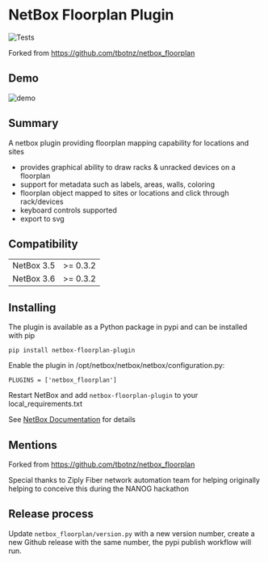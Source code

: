 # NetBox Floorplan Plugin

<img src="https://github.com/netboxlabs/netbox-floorplan-plugin/workflows/tests/badge.svg" alt="Tests"/>

Forked from https://github.com/tbotnz/netbox_floorplan

## Demo
![demo](/media/demo.gif)

## Summary
A netbox plugin providing floorplan mapping capability for locations and sites

- provides graphical ability to draw racks & unracked devices on a floorplan
- support for metadata such as labels, areas, walls, coloring
- floorplan object mapped to sites or locations and click through rack/devices
- keyboard controls supported
- export to svg

## Compatibility

|             |           |
|-------------|-----------|
| NetBox 3.5  | >= 0.3.2 |
| NetBox 3.6  | >= 0.3.2 |

## Installing

The plugin is available as a Python package in pypi and can be installed with pip  

```
pip install netbox-floorplan-plugin
```
Enable the plugin in /opt/netbox/netbox/netbox/configuration.py:
```
PLUGINS = ['netbox_floorplan']
```
Restart NetBox and add `netbox-floorplan-plugin` to your local_requirements.txt

See [NetBox Documentation](https://docs.netbox.dev/en/stable/plugins/#installing-plugins) for details


## Mentions

Forked from https://github.com/tbotnz/netbox_floorplan

Special thanks to Ziply Fiber network automation team for helping originally helping to conceive this during the NANOG hackathon

## Release process

Update `netbox_floorplan/version.py` with a new version number, create a new Github release with the same number, the pypi publish workflow will run.
